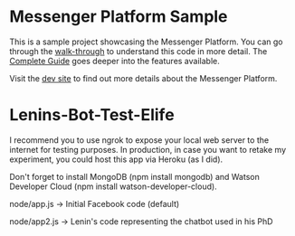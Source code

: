 # Messenger Platform Sample

This is a sample project showcasing the Messenger Platform. You can go through the [walk-through](https://developers.facebook.com/docs/messenger-platform/guides/quick-start) to understand this code in more detail. The [Complete Guide](https://developers.facebook.com/docs/messenger-platform/implementation) goes deeper into the features available.

Visit the [dev site](https://developers.facebook.com/docs/messenger-platform/) to find out more details about the Messenger Platform.

# Lenins-Bot-Test-Elife
I recommend you to use ngrok to expose your local web server to the internet for testing purposes. In production, in case you want to retake my experiment, you could host this app via Heroku (as I did).

Don't forget to install MongoDB (npm install mongodb) and Watson Developer Cloud (npm install watson-developer-cloud).

node/app.js -> Initial Facebook code (default)

node/app2.js -> Lenin's code representing the chatbot used in his PhD
